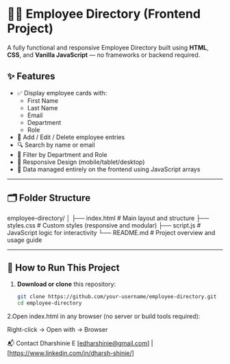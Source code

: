 # 👩‍💼 Employee Directory (Frontend Project)

A fully functional and responsive Employee Directory built using **HTML**, **CSS**, and **Vanilla JavaScript** — no frameworks or backend required.

## ✨ Features

- ✅ Display employee cards with:
  - First Name
  - Last Name
  - Email
  - Department
  - Role
- 📝 Add / Edit / Delete employee entries
- 🔍 Search by name or email
- 🎯 Filter by Department and Role
- 📱 Responsive Design (mobile/tablet/desktop)
- 🔄 Data managed entirely on the frontend using JavaScript arrays

---

## 🗂 Folder Structure

employee-directory/
│
├── index.html # Main layout and structure
├── styles.css # Custom styles (responsive and modular)
├── script.js # JavaScript logic for interactivity
└── README.md # Project overview and usage guide


---

## 🚀 How to Run This Project

1. **Download or clone** this repository:
   ```bash
   git clone https://github.com/your-username/employee-directory.git
   cd employee-directory

2.Open index.html in any browser (no server or build tools required):

Right-click → Open with → Browser


📬 Contact
Dharshinie E
[edharshinie@gmail.com] | [https://www.linkedin.com/in/dharsh-shinie/]